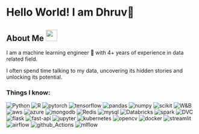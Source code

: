 # Hello World! I am Dhruv👋

## About Me <img src="https://emojis.slackmojis.com/emojis/images/1531849430/4246/blob-sunglasses.gif?1531849430" width="30"/>
I am a machine learning engineer 🤖 with 4+ years of experience in data related field.

I often spend time talking to my data, uncovering its hidden stories and unlocking its potential.

### Things I know:
<p>
    <img alt="Python" src="https://img.shields.io/badge/Python-yellow?style=flat-square&logo=python" /> <img alt="R" src="https://img.shields.io/badge/R-blue?style=flat-square&logo=R&logoColor=white" /> <img alt="pytorch" src="https://img.shields.io/badge/PyTorch-EE4C2C?style=flat-square&logo=pytorch&logoColor=white"/>
    <img alt="tensorflow" src="https://img.shields.io/badge/TensorFlow-FF6F00?style=flat-square&logo=tensorflow&logoColor=white"/>
    <img alt="pandas" src="https://img.shields.io/badge/Pandas-2C2D72?style=flat-square&logo=pandas&logoColor=white"/>
    <img alt="numpy" src="https://img.shields.io/badge/Numpy-777BB4?style=flat-square&logo=numpy&logoColor=white"/>
    <img alt="scikit" src="https://img.shields.io/badge/scikit_learn-F7931E?style=flat-square&logo=scikit-learn&logoColor=white"/>
    <img alt="W&B" src="https://img.shields.io/badge/Weights_&_Biases-FFBE00?style=flat-square&logo=WeightsAndBiases&logoColor=white"/>
    <img alt="aws" src="https://img.shields.io/badge/Amazon_AWS-FF9900?style=flat-square&logo=amazonaws&logoColor=white"/>
    <img alt="azure" src="https://img.shields.io/badge/Azure_DevOps-0078D7?style=flat-square&logo=azure-devops&logoColor=white"/>
    <img alt="mongodb" src="https://img.shields.io/badge/MongoDB-4EA94B?style=flat-square&logo=mongodb&logoColor=white"/>
    <img alt="Redis" src="https://img.shields.io/badge/redis-%23DD0031.svg?&style=flat-square&logo=redis&logoColor=white"/>
    <img alt="mysql" src="https://img.shields.io/badge/MySQL-005C84?style=flat-square&logo=mysql&logoColor=white"/>
    <img alt="Databricks" src="https://img.shields.io/badge/Databricks-FF3621?style=flat-square&logo=Databricks&logoColor=white"/>
    <img alt="spark" src="https://img.shields.io/badge/Apache_Spark-FFFFFF?style=flat-square&logo=apachespark&logoColor=#E35A16"/>
    <img alt="DVC" src="https://img.shields.io/badge/DVC-945DD6?style=flat-square&logo=dvc&logoColor=white"/>
    <img alt="flask" src="https://img.shields.io/badge/Flask-000000?style=flat-square&logo=flask&logoColor=white"/>
    <img alt="fast-api" src="https://img.shields.io/badge/fastapi-109989?style=flat-square&logo=FASTAPI&logoColor=white"/>
    <img alt="jupyter" src="https://img.shields.io/badge/Jupyter-F37626.svg?&style=flat-square&logo=Jupyter&logoColor=white"/>
    <img alt="kubernetes" src="https://img.shields.io/badge/kubernetes-326ce5.svg?&style=flat-square&logo=kubernetes&logoColor=white"/>
    <img alt="opencv" src="https://img.shields.io/badge/OpenCV-27338e?style=flat-square&logo=OpenCV&logoColor=white"/>
    <img alt="docker" src="https://img.shields.io/badge/Docker-2CA5E0?style=flat-square&logo=docker&logoColor=white"/>
    <img alt="streamlit" src="https://img.shields.io/badge/Streamlit-FF4B4B?style=flat-square&logo=Streamlit&logoColor=white"/>
    <img alt="airflow" src="https://img.shields.io/badge/Airflow-017CEE?style=flat-square&logo=Apache%20Airflow&logoColor=white"/>
    <img alt="github_Actions" src="https://img.shields.io/badge/Github%20Actions-282a2e?style=flat-square&logo=githubactions&logoColor=367cfe"/>
    <img alt="mlflow" src="https://img.shields.io/badge/mlflow-blue?style=flat-square&logo=mlflow&logoColor=white"/>
</p>





